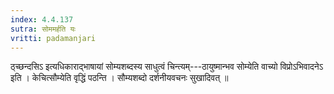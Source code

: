 ```yaml
---
index: 4.4.137
sutra: सोममर्हति यः
vritti: padamanjari
---
```


 ठ्च्छन्दसिऽ इत्यधिकाराद्भाषायां सोम्यशब्दस्य साधुत्वं चिन्त्यम्---ठायुष्मान्भव सोम्येति वाच्यो विप्रोऽभिवादनेऽ इति । केचित्सौम्येति वृद्धिं पठन्ति । सौम्यशब्दो दर्शनीयवचनः सुखादिवत् ॥
